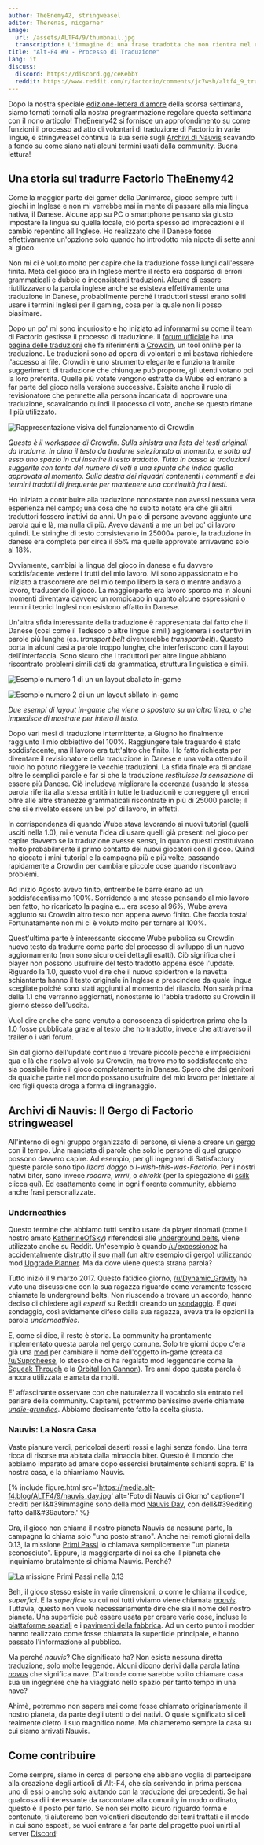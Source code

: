 ```yaml
---
author: TheEnemy42, stringweasel
editor: Therenas, nicgarner
image:
  url: /assets/ALTF4/9/thumbnail.jpg
  transcription: L'immagine di una frase tradotta che non rientra nel riquadro del bottone
title: "Alt-F4 #9 - Processo di Traduzione"
lang: it
discuss:
  discord: https://discord.gg/ceKebbY
  reddit: https://www.reddit.com/r/factorio/comments/jc7wsh/altf4_9_translation_process/
---
```


Dopo la nostra speciale [edizione-lettera d'amore](https://alt-f4.blog/it/ALTF4-8/) della scorsa settimana, siamo tornati tornati alla nostra programmazione regolare questa settimana con il nono articolo! TheEnemy42 si fornisce un approfondimento su come funzioni il processo ad atto di volontari di traduzione di Factorio in varie lingue, e stringweasel continua la sua serie sugli [Archivi di Nauvis](https://alt-f4.blog/it/ALTF4-6/#archivi-di-nauvis-quanta-strada-abbiamo-fatto-stringweasel) scavando a fondo su come siano nati alcuni termini usati dalla community. Buona lettura!

## Una storia sul tradurre Factorio <author>TheEnemy42</author>

Come la maggior parte dei gamer della Danimarca, gioco sempre tutti i giochi in Inglese e non mi verrebbe mai in mente di passare alla mia lingua nativa, il Danese. Alcune app su PC o smartphone pensano sia giusto impostare la lingua su quella locale, ciò porta spesso ad imprecazioni e il cambio repentino all'Inglese. Ho realizzato che il Danese fosse effettivamente un'opzione solo quando ho introdotto mia nipote di sette anni al gioco.

Non mi ci è voluto molto per capire che la traduzione fosse lungi dall'essere finita. Metà del gioco era in Inglese mentre il resto era cosparso di errori grammaticali e dubbie o inconsistenti traduzioni. Alcune di essere riutilizzavano la parola inglese anche se esisteva effettivamente una traduzione in Danese, probabilmente perché i traduttori stessi erano soliti usare i termini Inglesi per il gaming, cosa per la quale non li posso biasimare.

Dopo un po' mi sono incuriosito e ho iniziato ad informarmi su come il team di Factorio gestisse il processo di traduzione. Il [forum ufficiale](https://forums.factorio.com/) ha una [pagina delle traduzioni](https://forums.factorio.com/viewforum.php?f=12) che fa riferimenti a [Crowdin](https://crowdin.com/project/factorio), un tool online per la traduzione. Le traduzioni sono ad opera di volontari e mi bastava richiedere l'accesso ai file. Crowdin è uno strumento elegante e funziona tramite suggerimenti di traduzione che chiunque può proporre, gli utenti votano poi la loro preferita. Quelle più votate vengono estratte da Wube ed entrano a far parte del gioco nella versione successiva. Esisite anche il ruolo di revisionatore che permette alla persona incaricata di approvare una traduzione, scavalcando quindi il processo di voto, anche se questo rimane il più utilizzato.

![Rappresentazione visiva del funzionamento di Crowdin](https://media.alt-f4.blog/ALTF4/9/translation-1.jpg)

*Questo è il workspace di Crowdin. Sulla sinistra una lista dei testi originali da tradurre. In cima il testo da tradurre selezionato al momento, e sotto ad esso uno spazio in cui inserire il testo tradotto. Tutto in basso le traduzioni suggerite con tanto del numero di voti e una spunta che indica quella approvata al momento. Sulla destra dei riquadri contenenti i commenti e dei termini tradotti di frequente per mantenere una continuità fra i testi.*

Ho iniziato a contribuire alla traduzione nonostante non avessi nessuna vera esperienza nel campo; una cosa che ho subito notato era che gli altri traduttori fossero inattivi da anni. Un paio di persone avevano aggiunto una parola qui e là, ma nulla di più. Avevo davanti a me un bel po' di lavoro quindi. Le stringhe di testo consistevano in 25000+ parole, la traduzione in danese era completa per circa il 65% ma quelle approvate arrivavano solo al 18%.

Ovviamente, cambiai la lingua del gioco in danese e fu davvero soddisfacente vedere i frutti del mio lavoro. Mi sono appassionato e ho iniziato a trascorrere ore del mio tempo libero la sera o mentre andavo a lavoro, traducendo il gioco. La maggiorparte era lavoro sporco ma in alcuni momenti diventava davvero un rompicapo in quanto alcune espressioni o termini tecnici Inglesi non esistono affatto in Danese.

Un'altra sfida interessante della traduzione è rappresentata dal fatto che il Danese (così come il Tedesco o altre lingue simili) agglomera i sostantivi in parole più lunghe (es. _transport belt_ diventerebbe _transportbelt_). Questo porta in alcuni casi a parole troppo lunghe, che interferiscono con il layout dell'interfaccia. Sono sicuro che i traduttori per altre lingue abbiano riscontrato problemi simili dati da grammatica, struttura linguistica e simili.

![Esempio numero 1 di un un layout sballato in-game](https://media.alt-f4.blog/ALTF4/9/translation-2.jpg)

![Esempio numero 2 di un un layout sbllato in-game](https://media.alt-f4.blog/ALTF4/9/translation-3.jpg)

*Due esempi di layout in-game che viene o spostato su un'altra linea, o che impedisce di mostrare per intero il testo.*

Dopo vari mesi di traduzione intermittente, a Giugno ho finalmente raggiunto il mio obbiettivo del 100%. Raggiungere tale traguardo è stato soddisfacente, ma il lavoro era tutt'altro che finito. Ho fatto richiesta per diventare il revisionatore della traduzione in Danese e una volta ottenuto il ruolo ho potuto rileggere le vecchie traduzioni. La sfida finale era di andare oltre le semplici parole e far sì che la traduzione *restituisse la sensazione* di essere più Danese. Ciò includeva migliorare la coerenza (usando la stessa parola riferita alla stessa entità in tutte le traduzioni) e correggere gli errori oltre alle altre stranezze grammaticali riscontrate in più di 25000 parole; il che si è rivelato essere un bel po' di lavoro, in effetti.

In corrispondenza di quando Wube stava lavorando ai nuovi tutorial (quelli usciti nella 1.0), mi è venuta l'idea di usare quelli già presenti nel gioco per capire davvero se la traduzione avesse senso, in quanto questi costituivano molto probabilmente il primo contatto dei nuovi giocatori con il gioco. Quindi ho giocato i mini-tutorial e la campagna più e più volte, passando rapidamente a Crowdin per cambiare piccole cose quando riscontravo problemi.

Ad inizio Agosto avevo finito, entrembe le barre erano ad un soddisfacentissimo 100%. Sorridendo a me stesso pensando al mio lavoro ben fatto, ho ricaricato la pagina e... era sceso al 96%, Wube aveva aggiunto su Crowdin altro testo non appena avevo finito. Che faccia tosta! Fortunatamente non mi ci è voluto molto per tornare al 100%.

Quest'ultima parte è interessante siccome Wube pubblica su Crowdin nuovo testo da tradurre come parte del processo di sviluppo di un nuovo aggiornamento (non sono sicuro dei dettagli esatti). Ciò significa che i player non possono usufruire del testo tradotto appena esce l'update. Riguardo la 1.0, questo vuol dire che il nuovo spidertron e la navetta schiantanta hanno il testo originale in Inglese a prescindere da quale lingua scegliate poiché sono stati aggiunti al momento del rilascio. Non sarà prima della 1.1 che verranno aggiornati, nonostante io l'abbia tradotto su Crowdin il giorno stesso dell'uscita.

Vuol dire anche che sono venuto a conoscenza di spidertron prima che la 1.0 fosse pubblicata grazie al testo che ho tradotto, invece che attraverso il trailer o i vari forum.

Sin dal giorno dell'update continuo a trovare piccole pecche e imprecisioni qua e là che risolvo al volo su Crowdin, ma trovo molto soddisfacente che sia possibile finire il gioco completamente in Danese. Spero che dei genitori da qualche parte nel mondo possano usufruire del mio lavoro per iniettare ai loro figli questa droga a forma di ingranaggio.

## Archivi di Nauvis: Il Gergo di Factorio <author>stringweasel</author>

All'interno di ogni gruppo organizzato di persone, si viene a creare un [gergo](https://it.wikipedia.org/wiki/Gergo) con il tempo. Una manciata di parole che solo le persone di quel gruppo possono davvero capire. Ad esempio, per gli ingegneri di Satisfactory queste parole sono tipo _lizard doggo_ o _I-wish-this-was-Factorio_. Per i nostri nativi biter, sono invece _rooarre_, _wrrii_, o _chrokk_ (per la spiegazione di [ssilk](https://forums.factorio.com/memberlist.php?mode=viewprofile&u=507) clicca [qui](https://forums.factorio.com/viewtopic.php?t=63040&start=40)). Ed esattamente come in ogni fiorente community, abbiamo anche frasi personalizzate.

### Underneathies

Questo termine che abbiamo tutti sentito usare da player rinomati (come il nostro amato [KatherineOfSky](https://www.youtube.com/channel/UCTIV3KbAvaGEyNjoMoNaGtQ)) riferendosi alle [underground belts](https://wiki.factorio.com/Underground_belt), viene utilizzato anche su Reddit. Un'esempio è quando [/u/excessionoz](https://www.reddit.com/user/excessionoz/) ha accidentalmente [distrutto il suo mall](https://www.reddit.com/r/factorio/comments/9s7x30/tip_be_very_sure_of_your_circumstances_when/) (un altro esempio di gergo) utilizzando mod [Upgrade Planner](https://mods.factorio.com/mod/upgrade-planner). Ma da dove viene questa strana parola?

Tutto iniziò il 9 marzo 2017. Questo fatidico giorno, [/u/Dynamic_Gravity](https://www.reddit.com/user/Dynamic_Gravity/) ha vuto una ~~discussione~~ con la sua ragazza riguardo come veramente fossero chiamate le underground belts. Non riuscendo a trovare un accordo, hanno deciso di chiedere agli *esperti* su Reddit creando un [sondaggio](https://www.reddit.com/r/factorio/comments/5yi071/need_your_help_in_settling_a_debate_with_gf/). E *quel* sondaggio, così avidamente difeso dalla sua ragazza, aveva tra le opzioni la parola _underneathies_.

E, come si dice, il resto è storia. La community ha prontamente implementato questa parola nel gergo comune. Solo tre giorni dopo c'era già una [mod](https://mods.factorio.com/mod/Underneathies) per cambiare il nome dell'oggetto in-game (creata da [/u/Suprcheese](https://www.reddit.com/user/Suprcheese/), lo stesso che ci ha regalato mod leggendarie come la [Squeak Through](https://mods.factorio.com/mod/Squeak%20Through) e la [Orbital Ion Cannon](https://mods.factorio.com/mod/Orbital%20Ion%20Cannon)). Tre anni dopo questa parola è ancora utilizzata e amata da molti.

E' affascinante osservare con che naturalezza il vocabolo sia entrato nel parlare della community. Capitemi, potremmo benissimo averle chiamate [_undie-grundies_](https://www.reddit.com/r/factorio/comments/5yi071/need_your_help_in_settling_a_debate_with_gf/deqgd0x?context=3). Abbiamo decisamente fatto la scelta giusta.

### Nauvis: La Nosra Casa

Vaste pianure verdi, pericolosi deserti rossi e laghi senza fondo. Una terra ricca di risorse ma abitata dalla minaccia biter. Questo è il mondo che abbiamo imparato ad amare dopo essercisi  brutalmente schianti sopra. E' la nostra casa, e la chiamiamo Nauvis.

{% include figure.html src='https://media.alt-f4.blog/ALTF4/9/nauvis_day.jpg' alt='Foto di Nauvis di Giorno' caption='I crediti per l&#39immagine sono della mod <a href="https://mods.factorio.com/mod/NauvisDay">Nauvis Day</a>, con dell&#39editing fatto dall&#39autore.' %}

Ora, il gioco non chiama il nostro pianeta Nauvis da nessuna parte, la campagna lo chiama solo "uno posto strano". Anche nei remoti giorni della 0.13, la missione [Primi Passi](https://forums.factorio.com/viewtopic.php?t=51100) lo chiamava semplicemente "un pianeta sconosciuto". Eppure, la maggiorparte di noi sa che il pianeta che inquiniamo brutalmente si chiama Nauvis. Perché?

![La missione Primi Passi nella 0.13](https://media.alt-f4.blog/ALTF4/9/first_steps.jpg)

Beh, il gioco stesso esiste in varie dimensioni, o come le chiama il codice, *superfici*. E la *superficie* su cui noi tutti viviamo viene chiamata [_nauvis_](https://lua-api.factorio.com/latest/LuaSurface.html). Tuttavia, questo non vuole necessariamente dire che sia il nome del nostro pianeta. Una superficie può essere usata per creare varie cose, incluse le [piattaforme spaziali](https://mods.factorio.com/mod/space-exploration) e i [pavimenti della fabbrica](https://mods.factorio.com/mod/Factorissimo2). Ad un certo punto i modder hanno realizzato come fosse chiamata la superficie principale, e hanno passato l'informazione al pubblico.

Ma perché *nauvis*? Che significato ha? Non esiste nessuna diretta traduzione, solo molte leggende. [Alcuni dicono](https://www.reddit.com/r/factorio/comments/7erfs8/whats_the_origin_of_the_planets_name_nauvis/dq7faa4?context=3) derivi dalla parola latina  [_novus_](https://it.wiktionary.org/wiki/novus) che significa nave. D'altronde come sarebbe solito chiamare casa sua un ingegnere che ha viaggiato nello spazio per tanto tempo in una nave?

Ahimè, potremmo non sapere mai come fosse chiamato originariamente il nostro pianeta, da parte degli utenti o dei nativi. O quale significato si celi realmente dietro il suo magnifico nome. Ma chiameremo sempre la casa su cui siamo arrivati Nauvis.

## Come contribuire

Come sempre, siamo in cerca di persone che abbiano voglia di partecipare alla creazione degli articoli di Alt-F4, che sia scrivendo in prima persona uno di essi o anche solo aiutando con la traduzione dei precedenti. Se hai qualcosa di interessante da raccontare alla comunity in modo ordinato, questo è il posto per farlo. Se non sei molto sicuro riguardo forma e contenuto, ti aiuteremo ben volentieri discutendo dei temi trattati e il modo in cui sono esposti, se vuoi entrare a far parte del progetto puoi unirti al server [Discord](https://discord.gg/nxnCFkb)!
